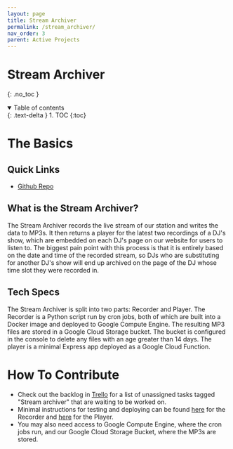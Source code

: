 ```yaml
---
layout: page
title: Stream Archiver
permalink: /stream_archiver/
nav_order: 3
parent: Active Projects
---
```


# Stream Archiver
{: .no_toc }

<details open markdown="block">
  <summary>
    Table of contents
  </summary>
  {: .text-delta }
1. TOC
{:toc}
</details>

# The Basics

## Quick Links
* [Github Repo](https://github.com/chirpradio/stream-archiver)

## What is the Stream Archiver?
The Stream Archiver records the live stream of our station and writes the data to MP3s. It then returns a player for the latest two recordings of a DJ's show, which are embedded on each DJ's page on our website for users to listen to. The biggest pain point with this process is that it is entirely based on the date and time of the recorded stream, so DJs who are substituting for another DJ's show will end up archived on the page of the DJ whose time slot they were recorded in.

## Tech Specs
The Stream  Archiver is split into two parts: Recorder and Player. The Recorder is a Python script run by cron jobs, both of which are built into a Docker image and deployed to Google Compute Engine. The resulting MP3 files are stored in a Google Cloud Storage bucket. The bucket is configured in the console to delete any files with an age greater than 14 days. The player is a minimal Express app deployed as a Google Cloud Function.

# How To Contribute
* Check out the backlog in [Trello](https://trello.com/b/B1L4W9A9/dev-projects) for a list of unassigned tasks tagged "Stream archiver" that are waiting to be worked on.
* Minimal instructions for testing and deploying can be found [here](https://github.com/chirpradio/stream-archiver/blob/main/recorder/README.md) for the Recorder and [here](https://github.com/chirpradio/stream-archiver/blob/main/player/README.md) for the Player.
* You may also need access to Google Compute Engine, where the cron jobs run, and our Google Cloud Storage Bucket, where the MP3s are stored.